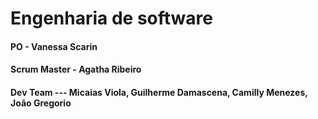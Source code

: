 <h1>Engenharia de software</h1>

<body>
  <p>
      <h4>PO - Vanessa Scarin</h4>
      <h4>Scrum Master - Agatha Ribeiro</h4>
      <h4>Dev Team --- Micaias Viola, Guilherme Damascena, Camilly Menezes, João Gregorio</h4>  
      
      
  </p>
         

</body>


